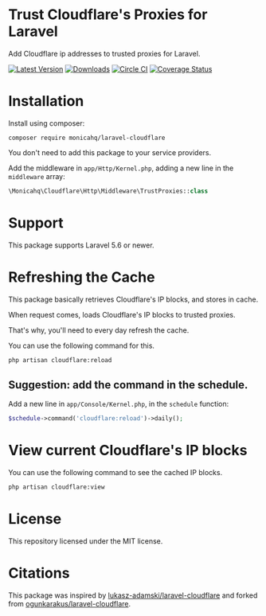 # Trust Cloudflare's Proxies for Laravel

Add Cloudflare ip addresses to trusted proxies for Laravel.

[![Latest Version](https://img.shields.io/packagist/v/monicahq/laravel-cloudflare.svg?style=flat-square)](https://github.com/monicahq/laravel-cloudflare/releases)
[![Downloads](https://img.shields.io/packagist/dt/monicahq/laravel-cloudflare.svg?style=flat-square)](https://packagist.org/packages/monicahq/laravel-cloudflare)
[![Circle CI](https://img.shields.io/circleci/project/github/monicahq/laravel-cloudflare.svg?style=flat-square)](https://circleci.com/gh/monicahq/laravel-cloudflare/tree/master)
[![Coverage Status](https://img.shields.io/sonar/https/sonarcloud.io/monicahq_laravel-cloudflare/coverage.svg?style=flat-square)](https://sonarcloud.io/dashboard?id=monicahq_laravel-cloudflare)


# Installation

Install using composer:
```
composer require monicahq/laravel-cloudflare
```

You don't need to add this package to your service providers.

Add the middleware in `app/Http/Kernel.php`, adding a new line in the `middleware` array:

```php
\Monicahq\Cloudflare\Http\Middleware\TrustProxies::class
```

# Support

This package supports Laravel 5.6 or newer.

# Refreshing the Cache

This package basically retrieves Cloudflare's IP blocks, and stores in cache.

When request comes, loads Cloudflare's IP blocks to trusted proxies.

That's why, you'll need to every day refresh the cache.

You can use the following command for this.

```sh
php artisan cloudflare:reload
```

## Suggestion: add the command in the schedule.

Add a new line in `app/Console/Kernel.php`, in the `schedule` function:

```php
$schedule->command('cloudflare:reload')->daily();
```


# View current Cloudflare's IP blocks

You can use the following command to see the cached IP blocks.

```sh
php artisan cloudflare:view
```

# License

This repository licensed under the MIT license.

# Citations

This package was inspired by [lukasz-adamski/laravel-cloudflare][1] and forked from [ogunkarakus/laravel-cloudflare][2].

[1]: https://github.com/lukasz-adamski/laravel-cloudflare
[2]: https://github.com/ogunkarakus/laravel-cloudflare

